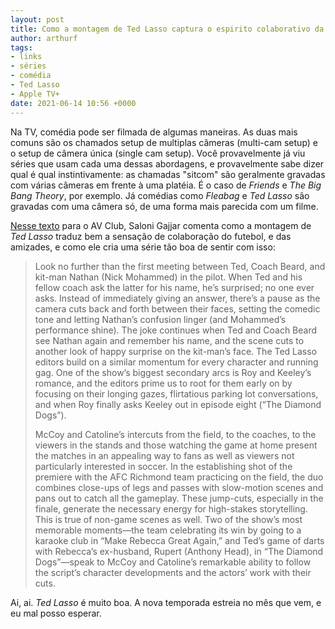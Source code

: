 ```yaml
---
layout: post
title: Como a montagem de Ted Lasso captura o espirito colaborativo da comedia
author: arthurf
tags:
- links
- séries
- comédia
- Ted Lasso
- Apple TV+
date: 2021-06-14 10:56 +0000
---
```

Na TV, comédia pode ser filmada de algumas maneiras. As duas mais comuns são os chamados setup de multiplas câmeras (multi-cam setup) e o setup de câmera única (single cam setup). Você provavelmente já viu séries que usam cada uma dessas abordagens, e provavelmente sabe dizer qual é qual instintivamente: as chamadas "sitcom" são geralmente gravadas com várias câmeras em frente à uma platéia. É o caso de *Friends* e *The Big Bang Theory*, por exemplo. Já comédias como *Fleabag* e *Ted Lasso* são gravadas com uma câmera só, de uma forma mais parecida com um filme.

[Nesse texto](https://www.avclub.com/ted-lasso-s-seamless-single-cam-editing-captures-the-co-1847063891) para o AV Club, Saloni Gajjar comenta como a montagem de *Ted Lasso* traduz bem a sensação de colaboração do futebol, e das amizades, e como ele cria uma série tão boa de sentir com isso:

> Look no further than the first meeting between Ted, Coach Beard, and kit-man Nathan (Nick Mohammed) in the pilot. When Ted and his fellow coach ask the latter for his name, he’s surprised; no one ever asks. Instead of immediately giving an answer, there’s a pause as the camera cuts back and forth between their faces, setting the comedic tone and letting Nathan’s confusion linger (and Mohammed’s performance shine). The joke continues when Ted and Coach Beard see Nathan again and remember his name, and the scene cuts to another look of happy surprise on the kit-man’s face. The Ted Lasso editors build on a similar momentum for every character and running gag. One of the show’s biggest secondary arcs is Roy and Keeley’s romance, and the editors prime us to root for them early on by focusing on their longing gazes, flirtatious parking lot conversations, and when Roy finally asks Keeley out in episode eight (“The Diamond Dogs”).
>
> McCoy and Catoline’s intercuts from the field, to the coaches, to the viewers in the stands and those watching the game at home present the matches in an appealing way to fans as well as viewers not particularly interested in soccer. In the establishing shot of the premiere with the AFC Richmond team practicing on the field, the duo combines close-ups of legs and passes with slow-motion scenes and pans out to catch all the gameplay. These jump-cuts, especially in the finale, generate the necessary energy for high-stakes storytelling. This is true of non-game scenes as well. Two of the show’s most memorable moments—the team celebrating its win by going to a karaoke club in “Make Rebecca Great Again,” and Ted’s game of darts with Rebecca’s ex-husband, Rupert (Anthony Head), in “The Diamond Dogs”—speak to McCoy and Catoline’s remarkable ability to follow the script’s character developments and the actors’ work with their cuts.

Ai, ai. *Ted Lasso* é muito boa. A nova temporada estreia no mês que vem, e eu mal posso esperar.
